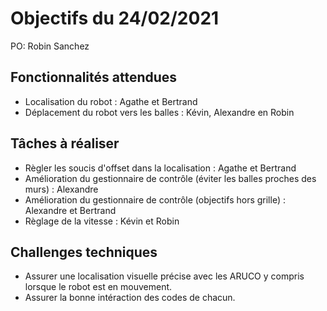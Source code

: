 # Objectifs du 24/02/2021

PO: Robin Sanchez


## Fonctionnalités attendues
* Localisation du robot : Agathe et Bertrand
* Déplacement du robot vers les balles : Kévin, Alexandre en Robin 

## Tâches à réaliser
* Règler les soucis d'offset dans la localisation : Agathe et Bertrand
* Amélioration du gestionnaire de contrôle (éviter les balles proches des murs) : Alexandre
* Amélioration du gestionnaire de contrôle (objectifs hors grille) : Alexandre et Bertrand
* Règlage de la vitesse : Kévin et Robin

## Challenges techniques
* Assurer une localisation visuelle précise avec les ARUCO y compris lorsque le robot est en mouvement.
* Assurer la bonne intéraction des codes de chacun.

